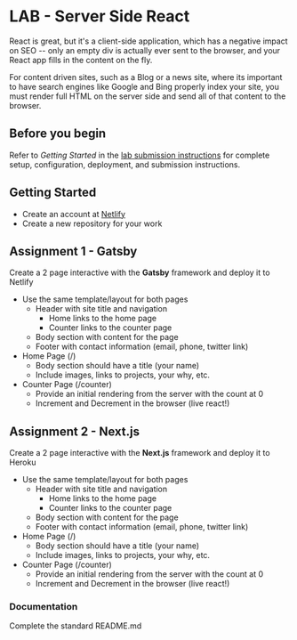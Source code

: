 # LAB - Server Side React

React is great, but it's a client-side application, which has a negative impact on SEO -- only an empty div is actually ever sent to the browser, and your React app fills in the content on the fly.

For content driven sites, such as a Blog or a news site, where its important to have search engines like Google and Bing  properly index your site, you must render full HTML on the server side and send all of that content to the browser.

## Before you begin
Refer to *Getting Started*  in the [lab submission instructions](../../../reference/submission-instructions/labs/README.md) for complete setup, configuration, deployment, and submission instructions.

## Getting Started

* Create an account at [Netlify](https://www.netlify.com/)
* Create a new repository for your work

## Assignment 1 - Gatsby
Create a 2 page interactive with the **Gatsby** framework and deploy it to Netlify 

* Use the same template/layout for both pages
  * Header with site title and navigation
    * Home links to the home page
    * Counter links to the counter page
  * Body section with content for the page
  * Footer with contact information (email, phone, twitter link)
* Home Page (/)
  * Body section should have a title (your name)
  * Include images, links to projects, your why, etc.
* Counter Page (/counter)
  * Provide an initial rendering from the server with the count at 0
  * Increment and Decrement in the browser (live react!)
  
## Assignment 2 - Next.js
Create a 2 page interactive with the **Next.js** framework and deploy it to Heroku 

* Use the same template/layout for both pages
  * Header with site title and navigation
    * Home links to the home page
    * Counter links to the counter page
  * Body section with content for the page
  * Footer with contact information (email, phone, twitter link)
* Home Page (/)
  * Body section should have a title (your name)
  * Include images, links to projects, your why, etc.
* Counter Page (/counter)
  * Provide an initial rendering from the server with the count at 0
  * Increment and Decrement in the browser (live react!)
  
###  Documentation
Complete the standard README.md 
